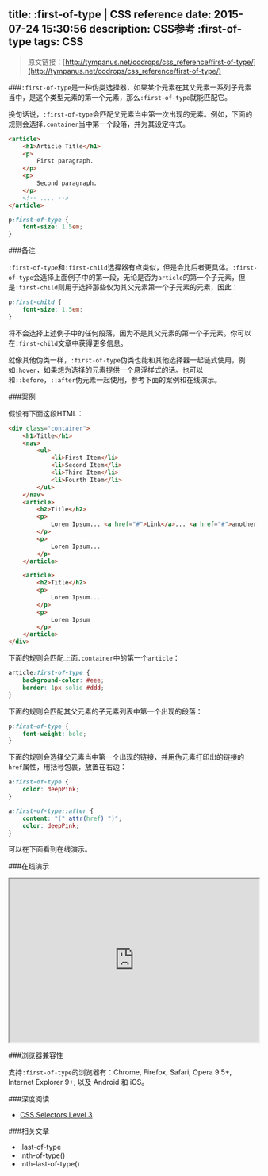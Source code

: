 title: :first-of-type | CSS reference
date: 2015-07-24 15:30:56
description: CSS参考 :first-of-type
tags: CSS
---

> 原文链接：[http://tympanus.net/codrops/css_reference/first-of-type/](http://tympanus.net/codrops/css_reference/first-of-type/)

###`:first-of-type`是一种伪类选择器，如果某个元素在其父元素一系列子元素当中，是这个类型元素的第一个元素，那么`:first-of-type`就能匹配它。

换句话说，`:first-of-type`会匹配父元素当中第一次出现的元素。例如，下面的规则会选择`.container`当中第一个段落，并为其设定样式。

```html
<article>
    <h1>Article Title</h1>
    <p>
        First paragraph.
    </p>
    <p>
        Second paragraph.
    </p>
    <!-- .... -->
</article>
```

<!--more-->

```css
p:first-of-type {
    font-size: 1.5em;
}
```

###备注

`:first-of-type`和`:first-child`选择器有点类似，但是会比后者更具体。`:first-of-type`会选择上面例子中的第一段，无论是否为`article`的第一个子元素，但是`:first-child`则用于选择那些仅为其父元素第一个子元素的元素，因此：

```css
p:first-child {
    font-size: 1.5em;
}
```

将不会选择上述例子中的任何段落，因为不是其父元素的第一个子元素。你可以在`:first-child`文章中获得更多信息。

就像其他伪类一样，`:first-of-type`伪类也能和其他选择器一起链式使用，例如`:hover`，如果想为选择的元素提供一个悬浮样式的话。也可以和`::before`，`::after`伪元素一起使用，参考下面的案例和在线演示。

###案例

假设有下面这段HTML：

```html
<div class="container">
    <h1>Title</h1>
    <nav>
        <ul>
            <li>First Item</li>
            <li>Second Item</li>
            <li>Third Item</li>
            <li>Fourth Item</li>
        </ul>
    </nav>
    <article>
        <h2>Title</h2>
        <p>
            Lorem Ipsum... <a href="#">Link</a>... <a href="#">another Link</a>
        </p>
        <p>
            Lorem Ipsum...
        </p>
    </article>

    <article>
        <h2>Title</h2>
        <p>
            Lorem Ipsum...
        </p>
        <p>
            Lorem Ipsum
        </p>
    </article>
</div>
```

下面的规则会匹配上面`.container`中的第一个`article`：

```css
article:first-of-type {
    background-color: #eee;
    border: 1px solid #ddd;
}
```

下面的规则会匹配其父元素的子元素列表中第一个出现的段落：

```css
p:first-of-type {
    font-weight: bold;
}
```

下面的规则会选择父元素当中第一个出现的链接，并用伪元素打印出的链接的`href`属性，用括号包裹，放置在右边：

```css
a:first-of-type {
    color: deepPink;
}

a:first-of-type::after {
    content: "(" attr(href) ")";
    color: deepPink;
}
```

可以在下面看到在线演示。

###在线演示

<iframe src="http://tympanus.net/codrops-playground/SaraSoueidan/nh3EEl6x/embed/result,html,css/" width="100%" height="330px"></iframe>

###浏览器兼容性

支持`:first-of-type`的浏览器有：Chrome, Firefox, Safari, Opera 9.5+, Internet Explorer 9+, 以及 Android 和 iOS。

###深度阅读

* [CSS Selectors Level 3](http://dev.w3.org/csswg/selectors3/#first-of-type-pseudo)

###相关文章

* :last-of-type
* :nth-of-type()
* :nth-last-of-type()
